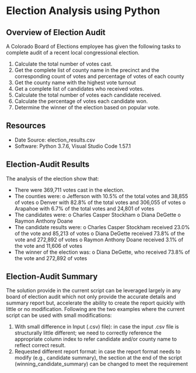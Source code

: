 # Election Analysis using Python
## Overview of Election Audit
A Colorado Board of Elections employee has given the following tasks to complete audit of a recent local congressional election.
1.	Calculate the total number of votes cast.
2.	Get the complete list of county name in the precinct and the corresponding count of votes and percentage of votes of each county
3.	Get the county name with the highest vote turnout
4.	Get a complete list of candidates who received votes.
5.	Calculate the total number of votes each candidate received.
6.	Calculate the percentage of votes each candidate won.
7.	Determine the winner of the election based on popular vote.
## Resources
-	Date Source: election_results.csv
-	Software: Python 3.7.6, Visual Studio Code 1.57.1
## Election-Audit Results
The analysis of the election show that:
-	There were 369,711 votes cast in the election.
-	The counties were:
o	Jefferson with 10.5% of the total votes and 38,855 of votes
o	Denver with 82.8% of the total votes and 306,055 of votes
o	Arapahoe with 6.7% of the total votes and 24,801 of votes
-	The candidates were:
o	Charles Casper Stockham
o	Diana DeGette
o	Raymon Anthony Doane
-	The candidate results were:
o	Charles Casper Stockham received 23.0% of the vote and 85,213 of votes
o	Diana DeGette received 73.8% of the vote and 272,892 of votes
o	Raymon Anthony Doane received 3.1% of the vote and 11,606 of votes
-	The winner of the election was:
o	Diana DeGette, who received 73.8% of the vote and 272,892 of votes
## Election-Audit Summary
The solution provide in the current script can be leveraged largely in any board of election audit which not only provide the accurate details and summary report but, accelerate the ability to create the report quickly with little or no modification.
Following are the two examples where the current script can be used with small modifications:
1.	With small difference in Input (.csv) file): in case the input .csv file is structurally little different; we need to correctly reference the appropriate column index to refer candidate and/or county name to reflect correct result.
2.	Requested different report format: in case the report format needs to modify (e.g., candidate summary), the section at the end of the script (winning_candidate_summary) can be changed to meet the requirement

